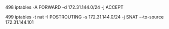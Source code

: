   498  iptables -A FORWARD -d 172.31.144.0/24 -j ACCEPT

  499  iptables -t nat -I POSTROUTING -s 172.31.144.0/24 -j SNAT --to-source 172.31.144.101

